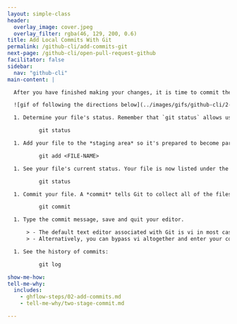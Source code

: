 ```yaml
---
layout: simple-class
header:
  overlay_image: cover.jpeg
  overlay_filter: rgba(46, 129, 200, 0.6)
title: Add Local Commits With Git
permalink: /github-cli/add-commits-git
next-page: /github-cli/open-pull-request-github
facilitator: false
sidebar:
  nav: "github-cli"
main-content: |

  After you have finished making your changes, it is time to commit them.

  ![gif of following the directions below](../images/gifs/github-cli/2-step-commit.gif)

  1. Determine your file's status. Remember that `git status` allows us to see the status of the files on our branch at any given time. Your file is listed under the heading `Untracked files`.

          git status

  1. Add your file to the *staging area* so it's prepared to become part of the next commit.

          git add <FILE-NAME>

  1. See your file's current status. Your file is now listed under the heading `Changes to be committed`. This tells us that the file is in the staging area. It also indicates this is a new file.

          git status

  1. Commit your file. A *commit* tells Git to collect all of the files in the staging area and store them to version control as a single unit of work. Git will open your default text editor where you can enter the commit message.

          git commit

  1. Type the commit message, save and quit your editor.

      > - The default text editor associated with Git is vi in most cases, which requires that you press the `Esc` key then type `:wq` to save and quit after entering your commit message.
      > - Alternatively, you can bypass vi altogether and enter your commit message inline with `git commit -m "your message"`

  1. See the history of commits:

          git log

show-me-how:
tell-me-why:
  includes:
    - ghflow-steps/02-add-commits.md
    - tell-me-why/two-stage-commit.md

---
```

